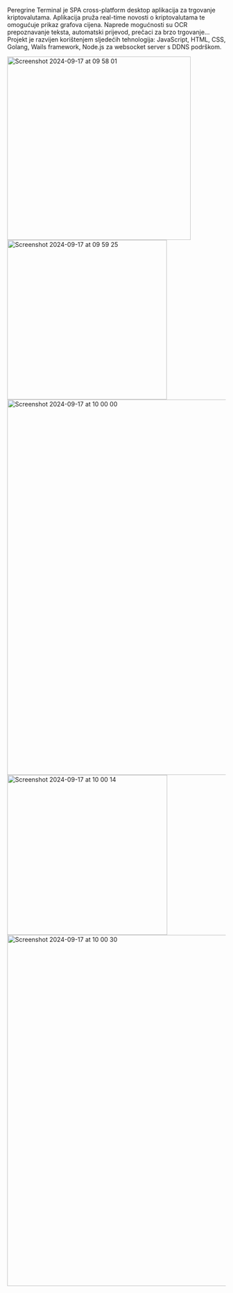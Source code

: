 Peregrine Terminal je SPA cross-platform desktop aplikacija za trgovanje kriptovalutama. Aplikacija pruža real-time novosti o kriptovalutama te omogućuje prikaz grafova cijena. Naprede mogućnosti su OCR prepoznavanje teksta, automatski prijevod, prečaci za brzo trgovanje... Projekt je razvijen korištenjem sljedećih tehnologija: JavaScript, HTML, CSS, Golang, Wails framework, Node.js za websocket server s DDNS podrškom.

<img width="423" alt="Screenshot 2024-09-17 at 09 58 01" src="https://github.com/user-attachments/assets/8f5eed3a-b6d1-4c5b-b6ec-719c1846073c">

<img width="368" alt="Screenshot 2024-09-17 at 09 59 25" src="https://github.com/user-attachments/assets/35cd0a57-6992-4a9b-8487-ee165eaf9fb0">
<img width="866" alt="Screenshot 2024-09-17 at 10 00 00" src="https://github.com/user-attachments/assets/bec41e38-efa5-454f-b948-f2618291281d">
<img width="369" alt="Screenshot 2024-09-17 at 10 00 14" src="https://github.com/user-attachments/assets/70079c7c-205a-4e70-b9a1-6cbf646cb280">
<img width="810" alt="Screenshot 2024-09-17 at 10 00 30" src="https://github.com/user-attachments/assets/663bc4a8-876e-408c-b87e-90fd536ea6f1">

